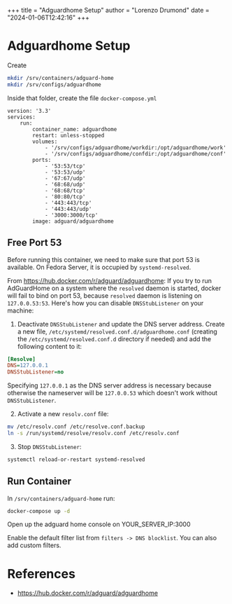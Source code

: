 +++
title = "Adguardhome Setup"
author = "Lorenzo Drumond"
date = "2024-01-06T12:42:16"
+++


# Adguardhome Setup
Create
```bash
mkdir /srv/containers/adguard-home
mkdir /srv/configs/adguardhome
```

Inside that folder, create the file `docker-compose.yml`
```docker-compose
version: '3.3'
services:
    run:
        container_name: adguardhome
        restart: unless-stopped
        volumes:
            - '/srv/configs/adguardhome/workdir:/opt/adguardhome/work'
            - '/srv/configs/adguardhome/confdir:/opt/adguardhome/conf'
        ports:
            - '53:53/tcp'
            - '53:53/udp'
            - '67:67/udp'
            - '68:68/udp'
            - '68:68/tcp'
            - '80:80/tcp'
            - '443:443/tcp'
            - '443:443/udp'
            - '3000:3000/tcp'
        image: adguard/adguardhome
```

## Free Port 53
Before running this container, we need to make sure that port 53 is available. On Fedora Server, it is occupied by `systemd-resolved`.

From https://hub.docker.com/r/adguard/adguardhome:
If you try to run AdGuardHome on a system where the `resolved` daemon is started, docker will fail to bind on port 53, because `resolved` daemon is listening on `127.0.0.53:53`. Here's how you can disable `DNSStubListener` on your machine:
1. Deactivate `DNSStubListener` and update the DNS server address. Create a new file, `/etc/systemd/resolved.conf.d/adguardhome.conf` (creating the `/etc/systemd/resolved.conf.d` directory if needed) and add the following content to it:
```ini
[Resolve]
DNS=127.0.0.1
DNSStubListener=no
```
Specifying `127.0.0.1` as the DNS server address is necessary because otherwise the nameserver will be `127.0.0.53` which doesn't work without `DNSStubListener`.

2. Activate a new `resolv.conf` file:
```bash
mv /etc/resolv.conf /etc/resolve.conf.backup
ln -s /run/systemd/resolve/resolv.conf /etc/resolv.conf
```

3. Stop `DNSStubListener`:
```bash
systemctl reload-or-restart systemd-resolved
```

## Run Container
In `/srv/containers/adguard-home` run:
```bash
docker-compose up -d
```

Open up the adguard home console on YOUR_SERVER_IP:3000

Enable the default filter list from `filters -> DNS blocklist`. You can also add custom filters.

# References
- https://hub.docker.com/r/adguard/adguardhome
